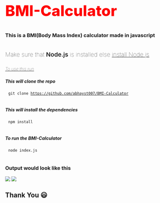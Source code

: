 
<h2 style="color:red;font-weight:800;font-size:3rem;">BMI-Calculator</h2>

<h3 style="margin-bottom:40px">This is a BMI(Body Mass Index) calculator made in javascript</h3>

<h4 style="font-weight:100;font-size:1.2rem">Make sure that <span style="font-weight:600">Node.js</span> is installed else <a href="https://nodejs.org/en/download/" target="_blank"><u>install Node.js</u></a></h4>

<h5 style="font-weight:10;"><u>To use this run</u></h5>

<h5 style="font-size:0.9rem">This will clone the repo</h5>
<code style="padding:10px">git clone <a href="https://github.com/abhayst007/BMI-Calculator/">https://github.com/abhayst007/BMI-Calculator</a></code>
<br>
<br>

<h5 style="font-size:0.9rem">This will install the dependencies</h5>
<code style="padding:10px">npm install</code>
<br>
<br>


<h5 style="font-size:0.9rem">To run the BMI-Calculator</h5>
<code style="padding:10px">node index.js</code>
<br>
<br>


<h3 style="font-style:bold">Output would look like this</h3>
<img src="https://www.abdroid.tech/images/bmi_calc_inputs.png">
<img src="https://www.abdroid.tech/images/bmi_calc_output.png">


<h2>Thank You 😃</h2>

